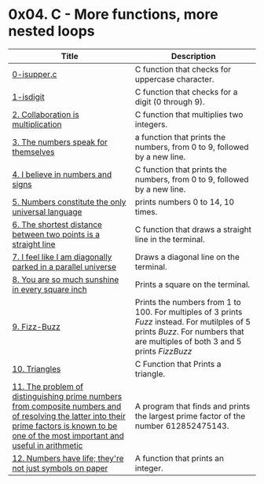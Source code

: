 # 0x04. C - More functions, more nested loops

Title | Description
----- | -----------
[0-isupper.c](./0-isupper.c) | C function that checks for uppercase character.
[1-isdigit](./1-isdigit.c) | C function that checks for a digit (0 through 9).
[2. Collaboration is multiplication](./2-mul.c) | C function that multiplies two integers.
[3. The numbers speak for themselves](./3-print_numbers.c) | a function that prints the numbers, from 0 to 9, followed by a new line.
[4. I believe in numbers and signs](./4-print_most_numbers.c) | C function that prints the numbers, from 0 to 9, followed by a new line.
[5. Numbers constitute the only universal language](./5-more_numbers.c) | prints numbers 0 to 14, 10 times.
[6. The shortest distance between two points is a straight line](./6-print_line.c) | C function that draws a straight line in the terminal.
[7. I feel like I am diagonally parked in a parallel universe](./7-print_diagonal.c) | Draws a diagonal line on the terminal.
[8. You are so much sunshine in every square inch](./8-print_square.c) | Prints a square on the terminal.
[9. Fizz-Buzz](./9-fizz_buzz.c) | Prints the numbers from 1 to 100. For multiples of 3 prints *Fuzz* instead. For mutilples of 5 prints *Buzz*. For numbers that are multiples of both 3 and 5 prints *FizzBuzz*
[10. Triangles](./10-print_triangle.c) | C Function that Prints a triangle.
[11. The problem of distinguishing prime numbers from composite numbers and of resolving the latter into their prime factors is known to be one of the most important and useful in arithmetic](./100-prime_factor.c) | A program that finds and prints the largest prime factor of the number 612852475143.
[12. Numbers have life; they're not just symbols on paper](./101-print_number.c) | A function that prints an integer.
